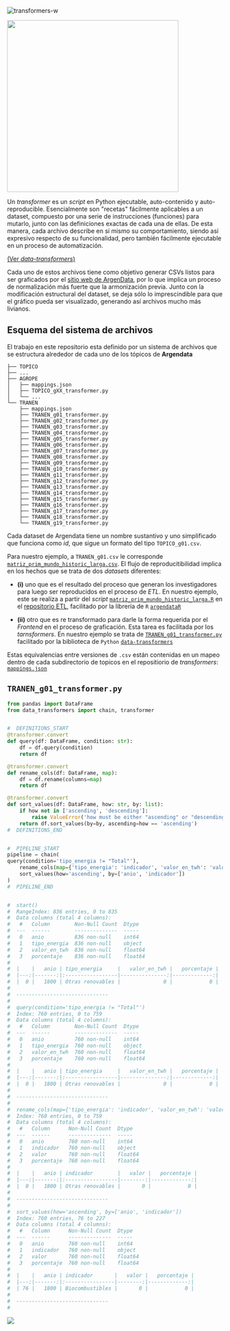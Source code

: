 ![transformers-w](https://github.com/user-attachments/assets/1644e28e-63a8-4b51-b6a1-fa68a30fa9c2)

<a href="https://fund.ar">
  <picture>
    <source media="(prefers-color-scheme: dark)" srcset="https://github.com/user-attachments/assets/1644e28e-63a8-4b51-b6a1-fa68a30fa9c2">
    <source media="(prefers-color-scheme: light)" srcset="https://github.com/user-attachments/assets/1d1d2193-8680-4a71-9b71-4832caefadd8">
    <img src="fund.ar" width="400"></img>
  </picture>
</a>

Un _transformer_ es un _script_ en Python ejecutable, auto-contenido y auto-reproducible. Esencialmente son "recetas" fácilmente aplicables a un dataset,
compuesto por una serie de instrucciones (funciones) para mutarlo, junto con las definiciones exactas de cada una de ellas. De esta manera, cada archivo
describe en sí mismo su comportamiento, siendo así expresivo respecto de su funcionalidad, pero también fácilmente ejecutable en un proceso de automatización.

[(Ver _data-transformers_)](https://github.com/argendatafundar/data-transformers)

Cada uno de estos archivos tiene como objetivo generar CSVs listos para ser graficados por el [sitio web de ArgenData](https://argendata.fund.ar), por lo que
implica un proceso de normalización más fuerte que la armonización previa. Junto con la modificación estructural del dataset, se deja sólo lo imprescindible para
que el gráfico pueda ser visualizado, generando así archivos mucho más livianos.

## Esquema del sistema de archivos
El trabajo en este repositorio esta definido por un sistema de archivos que se estructura alrededor de cada uno de los tópicos de **Argendata**
```
├── TOPICO
├── ...
├── AGROPE
│   ├── mappings.json
│   ├── TOPICO_gXX_transformer.py
│   └── ...
└── TRANEN
    ├── mappings.json
    ├── TRANEN_g01_transformer.py
    ├── TRANEN_g02_transformer.py
    ├── TRANEN_g03_transformer.py
    ├── TRANEN_g04_transformer.py
    ├── TRANEN_g05_transformer.py
    ├── TRANEN_g06_transformer.py
    ├── TRANEN_g07_transformer.py
    ├── TRANEN_g08_transformer.py
    ├── TRANEN_g09_transformer.py
    ├── TRANEN_g10_transformer.py
    ├── TRANEN_g11_transformer.py
    ├── TRANEN_g12_transformer.py
    ├── TRANEN_g13_transformer.py
    ├── TRANEN_g14_transformer.py
    ├── TRANEN_g15_transformer.py
    ├── TRANEN_g16_transformer.py
    ├── TRANEN_g17_transformer.py
    ├── TRANEN_g18_transformer.py
    └── TRANEN_g19_transformer.py
```
Cada dataset de Argendata tiene un nombre sustantivo y uno simplificado que funciona como _id_, que sigue un formato del tipo `TOPICO_g01.csv`. 

Para nuestro ejemplo, a `TRANEN_g01.csv` le corresponde [`matriz_prim_mundo_historic_larga.csv`](https://github.com/argendatafundar/data/blob/main/TRANEN/matriz_prim_mundo_historic_larga.csv). El flujo de reproducitibilidad implica en los hechos que se trata de dos _datasets_ diferentes: 

- **(i)** uno que es el resultado del proceso que generan los investigadores para luego ser reproducidos en el proceso de _ETL_. En nuestro ejemplo, este se realiza a partir del _script_ [`matriz_prim_mundo_historic_larga.R`](https://github.com/argendatafundar/etl/blob/main/scripts/subtopicos/TRANEN/1_matriz_prim_mundo_historic_larga.R) en el [repositorio ETL](https://github.com/argendatafundar/etl/), facilitado por la librería de `R` [`argendataR`](https://github.com/argendatafundar/argendataR/)

- **(ii)** otro que es re transformado para darle la forma requerida por el _Frontend_ en el proceso de graficación. Esta tarea es facilitada por los _tarnsformers_. En nuestro ejemplo se trata de [`TRANEN_g01_transformer.py`](https://github.com/argendatafundar/transformers/blob/main/TRANEN/TRANEN_g01_transformer.py) facilitado por la biblioteca de `Python` [`data-transformers`](https://github.com/argendatafundar/data-transformers)

Estas equivalencias entre versiones de `.csv` están contenidas en un mapeo dentro de cada subdirectorio de topicos en el repositiorio de _transformers_: [`mappings.json`](https://github.com/argendatafundar/transformers/blob/main/TRANEN/mappings.json#L5)



## `TRANEN_g01_transformer.py`

``` python
from pandas import DataFrame
from data_transformers import chain, transformer


#  DEFINITIONS_START
@transformer.convert
def query(df: DataFrame, condition: str):
    df = df.query(condition)    
    return df

@transformer.convert
def rename_cols(df: DataFrame, map):
    df = df.rename(columns=map)
    return df

@transformer.convert
def sort_values(df: DataFrame, how: str, by: list):
    if how not in ['ascending', 'descending']:
        raise ValueError('how must be either "ascending" or "descending"')
    return df.sort_values(by=by, ascending=how == 'ascending')
#  DEFINITIONS_END


#  PIPELINE_START
pipeline = chain(
query(condition='tipo_energia != "Total"'),
	rename_cols(map={'tipo_energia': 'indicador', 'valor_en_twh': 'valor'}),
	sort_values(how='ascending', by=['anio', 'indicador'])
)
#  PIPELINE_END


#  start()
#  RangeIndex: 836 entries, 0 to 835
#  Data columns (total 4 columns):
#   #   Column        Non-Null Count  Dtype  
#  ---  ------        --------------  -----  
#   0   anio          836 non-null    int64  
#   1   tipo_energia  836 non-null    object 
#   2   valor_en_twh  836 non-null    float64
#   3   porcentaje    836 non-null    float64
#  
#  |    |   anio | tipo_energia     |   valor_en_twh |   porcentaje |
#  |---:|-------:|:-----------------|---------------:|-------------:|
#  |  0 |   1800 | Otras renovables |              0 |            0 |
#  
#  ------------------------------
#  
#  query(condition='tipo_energia != "Total"')
#  Index: 760 entries, 0 to 759
#  Data columns (total 4 columns):
#   #   Column        Non-Null Count  Dtype  
#  ---  ------        --------------  -----  
#   0   anio          760 non-null    int64  
#   1   tipo_energia  760 non-null    object 
#   2   valor_en_twh  760 non-null    float64
#   3   porcentaje    760 non-null    float64
#  
#  |    |   anio | tipo_energia     |   valor_en_twh |   porcentaje |
#  |---:|-------:|:-----------------|---------------:|-------------:|
#  |  0 |   1800 | Otras renovables |              0 |            0 |
#  
#  ------------------------------
#  
#  rename_cols(map={'tipo_energia': 'indicador', 'valor_en_twh': 'valor'})
#  Index: 760 entries, 0 to 759
#  Data columns (total 4 columns):
#   #   Column      Non-Null Count  Dtype  
#  ---  ------      --------------  -----  
#   0   anio        760 non-null    int64  
#   1   indicador   760 non-null    object 
#   2   valor       760 non-null    float64
#   3   porcentaje  760 non-null    float64
#  
#  |    |   anio | indicador        |   valor |   porcentaje |
#  |---:|-------:|:-----------------|--------:|-------------:|
#  |  0 |   1800 | Otras renovables |       0 |            0 |
#  
#  ------------------------------
#  
#  sort_values(how='ascending', by=['anio', 'indicador'])
#  Index: 760 entries, 76 to 227
#  Data columns (total 4 columns):
#   #   Column      Non-Null Count  Dtype  
#  ---  ------      --------------  -----  
#   0   anio        760 non-null    int64  
#   1   indicador   760 non-null    object 
#   2   valor       760 non-null    float64
#   3   porcentaje  760 non-null    float64
#  
#  |    |   anio | indicador       |   valor |   porcentaje |
#  |---:|-------:|:----------------|--------:|-------------:|
#  | 76 |   1800 | Biocombustibles |       0 |            0 |
#  
#  ------------------------------
#  

```
<div>
<a href="https://fund.ar">
  <picture>
    <source media="(prefers-color-scheme: dark)" srcset="https://github.com/datos-Fundar/fundartools/assets/86327859/6ef27bf9-141f-4537-9d78-e16b80196959">
    <source media="(prefers-color-scheme: light)" srcset="https://github.com/datos-Fundar/fundartools/assets/86327859/aa8e7c72-4fad-403a-a8b9-739724b4c533">
    <img src="fund.ar"></img>
  </picture>
</a>
</div>

